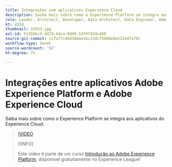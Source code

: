 ```yaml
---
title: Integrações com aplicativos Experience Cloud
description: Saiba mais sobre como o Experience Platform se integra aos aplicativos do Experience Cloud.
role: Leader, Architect, Developer, Data Architect, Data Engineer, Admin, User
kt: 4334
thumbnail: 32553.jpg
exl-id: 5135bbc5-dd74-4dca-8449-53f4f424c468
source-git-commit: cc7a77c4dd380ae1bc23dc75608e8e2224dfe78c
workflow-type: tm+mt
source-wordcount: '57'
ht-degree: 7%

---
```


# Integrações entre aplicativos Adobe Experience Platform e Adobe Experience Cloud

Saiba mais sobre como o Experience Platform se integra aos aplicativos do Experience Cloud.

>[!VIDEO](https://video.tv.adobe.com/v/32553?quality=12&learn=on)

>[!INFO]
>
> Este vídeo é parte de um curso [Introdução ao Adobe Experience Platform](https://experienceleague.adobe.com/?recommended=ExperiencePlatform-U-1-2020.1), disponível gratuitamente no Experience League!


